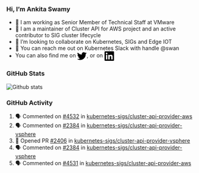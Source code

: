 ### Hi, I’m Ankita Swamy

- 💼 I am working as Senior Member of Technical Staff at VMware
- 👀 I am a maintainer of Cluster API for AWS project and an active contributor to SIG cluster lifecycle
- 💞️ I’m looking to collaborate on Kubernetes, SIGs and Edge IOT
- 💬 You can reach me out on Kubernetes Slack with handle @swan
- You can also find me on <a href="https://twitter.com/SwamyAnkita" target="blank"><img align="center" src="https://raw.githubusercontent.com/Ankitasw/Ankitasw/master/svg/twitter.svg" alt="Ankitasw" height="25" width="25" color="#1DA1f2" /></a>, or on <a href="https://www.linkedin.com/in/Ankitaswamy/" target="blank"><img align="center" src="https://raw.githubusercontent.com/Ankitasw/Ankitasw/master/svg/linkedin.svg" alt="Ankitasw" height="25" width="25" /></a>

### GitHub Stats
![Github stats](https://github-readme-stats.vercel.app/api?username=Ankitasw&count_private=true&show_icons=true&theme=tokyonight)

### GitHub Activity 
<!--START_SECTION:activity-->
1. 🗣 Commented on [#4532](https://github.com/kubernetes-sigs/cluster-api-provider-aws/pull/4532#issuecomment-1740773734) in [kubernetes-sigs/cluster-api-provider-aws](https://github.com/kubernetes-sigs/cluster-api-provider-aws)
2. 🗣 Commented on [#2384](https://github.com/kubernetes-sigs/cluster-api-provider-vsphere/issues/2384#issuecomment-1740772299) in [kubernetes-sigs/cluster-api-provider-vsphere](https://github.com/kubernetes-sigs/cluster-api-provider-vsphere)
3. 💪 Opened PR [#2406](https://github.com/kubernetes-sigs/cluster-api-provider-vsphere/pull/2406) in [kubernetes-sigs/cluster-api-provider-vsphere](https://github.com/kubernetes-sigs/cluster-api-provider-vsphere)
4. 🗣 Commented on [#2384](https://github.com/kubernetes-sigs/cluster-api-provider-vsphere/issues/2384#issuecomment-1740501565) in [kubernetes-sigs/cluster-api-provider-vsphere](https://github.com/kubernetes-sigs/cluster-api-provider-vsphere)
5. 🗣 Commented on [#4531](https://github.com/kubernetes-sigs/cluster-api-provider-aws/pull/4531#issuecomment-1740441110) in [kubernetes-sigs/cluster-api-provider-aws](https://github.com/kubernetes-sigs/cluster-api-provider-aws)
<!--END_SECTION:activity-->
